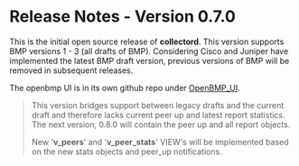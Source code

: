 Release Notes - Version 0.7.0
=============================
This is the initial open source release of **collectord**.  This version supports BMP versions 1 - 3 (all drafts of BMP).   Considering Cisco and Juniper have implemented the latest BMP draft version, previous versions of BMP will be removed in subsequent releases.   

The openbmp UI is in its own github repo under [OpenBMP_UI](https://github.com/OpenBMP/openbmp_ui).


> This version bridges support between legacy drafts and the current draft and therefore lacks current peer up and latest report statistics.    The next version, 0.8.0 will contain the peer up and all report objects.
>
> New '**v_peers**' and '**v_peer_stats**' VIEW's will be implemented based on the new stats objects and peer_up notifications. 

